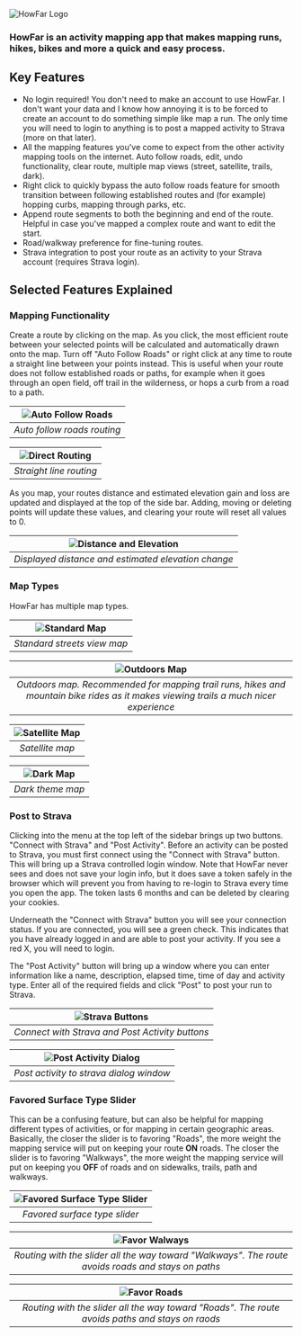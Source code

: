 ![HowFar Logo](./public/how_far_logo_complete.png)

### HowFar is an activity mapping app that makes mapping runs, hikes, bikes and more a quick and easy process.

## Key Features
- No login required! You don't need to make an account to use HowFar. I don't want your data and I know how annoying it is to be forced to create an account to do something simple like map a run. The only time you will need to login to anything is to post a mapped activity to Strava (more on that later).
- All the mapping features you've come to expect from the other activity mapping tools on the internet. Auto follow roads, edit, undo functionality, clear route, multiple map views (street, satellite, trails, dark).
- Right click to quickly bypass the auto follow roads feature for smooth transition between following established routes and (for example) hopping curbs, mapping through parks, etc.
- Append route segments to both the beginning and end of the route. Helpful in case you've mapped a complex route and want to edit the start.
- Road/walkway preference for fine-tuning routes.
- Strava integration to post your route as an activity to your Strava account (requires Strava login).

## Selected Features Explained
### Mapping Functionality
Create a route by clicking on the map. As you click, the most efficient route between your selected points will be calculated and automatically drawn onto the map. Turn off "Auto Follow Roads" or right click at any time to route a straight line between your points instead. This is useful when your route does not follow established roads or paths, for example when it goes through an open field, off trail in the wilderness, or hops a curb from a road to a path.

| ![Auto Follow Roads](./assets/routing.png) |
|:-:|
| *Auto follow roads routing* |

| ![Direct Routing](./assets/straight_line.png) |
|:-:|
| *Straight line routing* |

As you map, your routes distance and estimated elevation gain and loss are updated and displayed at the top of the side bar. Adding, moving or deleting points will update these values, and clearing your route will reset all values to 0.

| ![Distance and Elevation](./assets/distance_ele.png) |
|:-:|
| *Displayed distance and estimated elevation change* |

###  Map Types
HowFar has multiple map types.

| ![Standard Map](./assets/standard_map.png) |
|:-:|
| *Standard streets view map* |

| ![Outdoors Map](./assets/outdoor_map.png) |
|:-:|
| *Outdoors map. Recommended for mapping trail runs, hikes and mountain bike rides as it makes viewing trails a much nicer experience* |

| ![Satellite Map](./assets/satellite_map.png) |
|:-:|
| *Satellite map* |

| ![Dark Map](./assets/dark_map.png) |
|:-:|
| *Dark theme map* |


### Post to Strava
Clicking into the menu at the top left of the sidebar brings up two buttons. "Connect with Strava" and "Post Activity". Before an activity can be posted to Strava, you must first connect using the "Connect with Strava" button. This will bring up a Strava controlled login window. Note that HowFar never sees and does not save your login info, but it does save a token safely in the browser which will prevent you from having to re-login to Strava every time you open the app. The token lasts 6 months and can be deleted by clearing your cookies.

Underneath the "Connect with Strava" button you will see your connection status. If you are connected, you will see a green check. This indicates that you have already logged in and are able to post your activity. If you see a red X, you will need to login.

The "Post Activity" button will bring up a window where you can enter information like a name, description, elapsed time, time of day and activity type. Enter all of the required fields and click "Post" to post your run to Strava.

| ![Strava Buttons](./assets/strava_buttons.png) |
|:-:|
| *Connect with Strava and Post Activity buttons* |


| ![Post Activity Dialog](./assets/post_dialog.png) |
|:-:|
| *Post activity to strava dialog window* |

### Favored Surface Type Slider
This can be a confusing feature, but can also be helpful for mapping different types of activities, or for mapping in certain geographic areas. Basically, the closer the slider is to favoring "Roads", the more weight the mapping service will put on keeping your route **ON** roads. The closer the slider is to favoring "Walkways", the more weight the mapping service will put on keeping you **OFF** of roads and on sidewalks, trails, path and walkways.

| ![Favored Surface Type Slider](./assets/favor_slider.png) |
|:-:|
| *Favored surface type slider* |

| ![Favor Walways](./assets/favor_walkways.png) |
|:-:|
| *Routing with the slider all the way toward "Walkways". The route avoids roads and stays on paths* |

| ![Favor Roads](./assets/favor_roads.png) |
|:-:|
| *Routing with the slider all the way toward "Roads". The route avoids paths and stays on raods* |